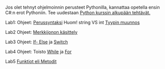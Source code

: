Jos olet tehnyt ohjelmoinnin perusteet Pythonilla, kannattaa opetella ensin C#:n erot Pythoniin. Tee uudestaan [Python kurssin alkupään tehtävät.](https://ttc2030.pages.labranet.jamk.fi/Teht%C3%A4v%C3%A4t/Lab01/)

Lab1: Ohjeet: [Perussyntaksi](https://www.w3schools.com/cs/cs_syntax.php) 
Huom! string VS int [Tyypin muunnos](https://www.w3schools.com/cs/cs_user_input.php)

Lab2 Ohjeet: [Merkkijonon käsittely](https://www.w3schools.com/cs/cs_strings.php)

Lab3 Ohjeet: [If- Else](https://www.w3schools.com/cs/cs_conditions.php) ja [Switch](https://www.w3schools.com/cs/cs_switch.php)

Lab4 Ohjeet: Toisto [While](https://www.w3schools.com/cs/cs_while_loop.php) ja [For](https://www.w3schools.com/cs/cs_for_loop.php)

Lab5 [Funktiot eli Metodit](https://www.w3schools.com/cs/cs_methods.php)


